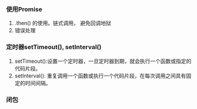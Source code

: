 ### 使用Promise
1. .then() 的使用。链式调用， 避免回调地狱 
2. 错误处理

### 定时器setTimeout(), setInterval()
  1. setTimeout():设置一个定时器，一旦定时器到期，就会执行一个函数或指定的代码片段。
  2. setInterval(): 重复调用一个函数或执行一个代码片段，在每次调用之间具有固定的时间间隔。
### 闭包

